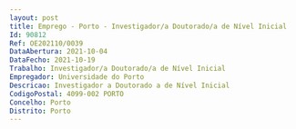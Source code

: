 ```yaml
--- 
layout: post
title: Emprego - Porto - Investigador/a Doutorado/a de Nível Inicial
Id: 90812
Ref: OE202110/0039
DataAbertura: 2021-10-04
DataFecho: 2021-10-19
Trabalho: Investigador/a Doutorado/a de Nível Inicial
Empregador: Universidade do Porto
Descricao: Investigador a Doutorado a de Nível Inicial
CodigoPostal: 4099-002 PORTO
Concelho: Porto
Distrito: Porto
--- 
```


